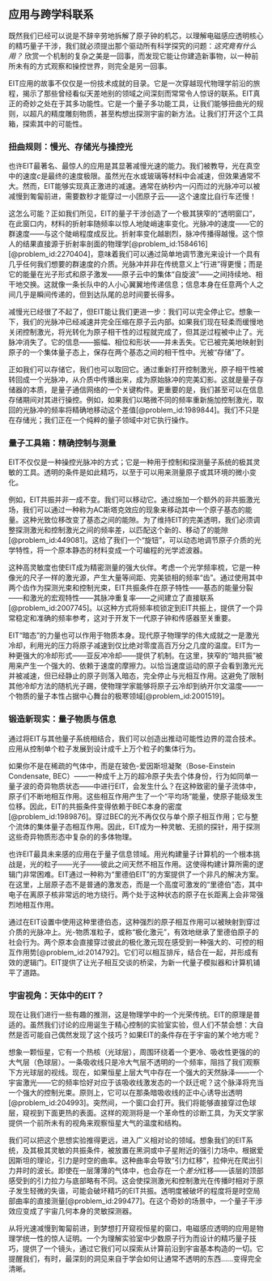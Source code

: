 ## 应用与跨学科联系

既然我们已经可以说是不辞辛劳地拆解了原子钟的机芯，以理解电磁感应透明核心的精巧量子干涉，我们就必须提出那个驱动所有科学探究的问题：*这究竟有什么用？* 欣赏一个机制的复杂之美是一回事，而发现它能让你建造新事物，以一种前所未有的方式观察和操控世界，则完全是另一回事。

EIT应用的故事不仅仅是一份技术成就的目录。它是一次穿越现代物理学前沿的旅程，揭示了那些曾经看似天差地别的领域之间深刻而常常令人惊讶的联系。EIT真正的奇妙之处在于其多功能性。它是一个量子多功能工具，让我们能够扭曲光的规则，以超凡的精度雕刻物质，甚至构想出探测宇宙的新方法。让我们打开这个工具箱，探索其中的可能性。

### 扭曲规则：慢光、存储光与操控光

也许EIT最著名、最惊人的应用是其显著减慢光速的能力。我们被教导，光在真空中的速度$c$是最终的速度极限。虽然光在水或玻璃等材料中会减速，但效果通常不大。然而，EIT能够实现真正激进的减速。通常在纳秒内一闪而过的光脉冲可以被减慢到匍匐前进，需要数秒才能穿过一小团原子云——这个速度比自行车还慢！

这怎么可能？正如我们所见，EIT的量子干涉创造了一个极其狭窄的“透明窗口”，在此窗口内，材料的折射率随频率以惊人地陡峭速率变化。光脉冲的速度——它的群速度——与这个陡峭程度成反比。折射率变化越剧烈，脉冲传播得越慢。这个惊人的结果直接源于折射率剖面的物理学[@problem_id:1584616] [@problem_id:2270404]，意味着我们可以通过简单地调节激光来设计一个具有几乎任何我们想要的群速度的介质。光脉冲并非在传统意义上“行进”得更慢；而是它的能量在光子形式和原子激发——原子云中的集体“自旋波”——之间持续地、相干地交换。这就像一条长队中的人小心翼翼地传递信息；信息本身在任意两个人之间几乎是瞬间传递的，但到达队尾的总时间要长得多。

减慢光已经很了不起了，但EIT能让我们更进一步：我们可以完全停止它。想象一下，我们的光脉冲已经减速并完全压缩在原子云内部。如果我们现在轻柔而缓慢地关闭控制激光，将光转化为原子相干性的过程就完成了，但其逆过程被中止了。光脉冲消失了。它的信息——振幅、相位和形状——并未丢失。它已被完美地映射到原子的一个集体量子态上，保存在两个基态之间的相干性中。光被“存储”了。

正如我们可以存储它，我们也可以取回它。通过重新打开控制激光，原子相干性被转回成一个光脉冲，从介质中传播出来，成为原始脉冲的完美幻影。这就是量子存储器的本质，是量子通信网络的一个关键构件。更重要的是，我们甚至可以在信息存储期间对其进行操控。例如，如果我们以略微不同的频率重新施加控制激光，取回的光脉冲的频率将精确地移动这个差值[@problem_id:1989844]。我们不只是在存储光；我们正在一个纯粹的量子领域中对它执行操作。

### 量子工具箱：精确控制与测量

EIT不仅仅是一种操控光脉冲的方式；它是一种用于控制和探测量子系统的极其灵敏的工具。透明的条件是如此精巧，以至于可以用来测量原子或其环境的微小变化。

例如，EIT共振并非一成不变。我们可以移动它。通过施加一个额外的非共振激光场，我们可以通过一种称为AC斯塔克效应的现象来移动其中一个原子基态的能量。这种光致位移改变了基态之间的能隙。为了维持EIT的完美透明，我们必须调整探测激光和控制激光之间的频率差，以匹配这个新的、移动了的能隙[@problem_id:449081]。这给了我们一个“旋钮”，可以动态地调节原子介质的光学特性，将一个原本静态的材料变成一个可编程的光学滤波器。

这种高灵敏度也使EIT成为精密测量的强大伙伴。考虑一个光学频率梳，它是一种像光的尺子一样的激光源，产生大量等间距、完美锁相的频率“齿”。通过使用其中两个齿作为探测光束和控制光束，EIT共振条件在原子特性——基态的能量分裂——和激光的宏观特性——其脉冲重复率——之间建立了直接联系[@problem_id:2007745]。以这种方式将频率梳锁定到EIT共振上，提供了一个异常稳定和准确的频率参考，这对于开发下一代原子钟和传感器至关重要。

EIT“暗态”的力量也可以作用于物质本身。现代原子物理学的伟大成就之一是激光冷却，利用光的压力将原子减速到仅比绝对零度高百万分之几度的温度。EIT为一种更强大的冷却形式——亚反冲冷却——提供了机制。在这里，狭窄的“暗共振”被用来产生一个强大的、依赖于速度的摩擦力。以恰当速度运动的原子会看到激光光并被减速，但已经静止的原子则落入暗态，完全停止与光相互作用。这避免了限制其他冷却方法的随机光子踢，使物理学家能够将原子云冷却到纳开尔文温度——一个物质的量子本性占据中心舞台的极寒领域[@problem_id:2001519]。

### 锻造新现实：量子物质与信息

通过将EIT与其他量子系统相结合，我们可以创造出推动可能性边界的混合技术。应用从控制单个粒子发展到设计成千上万个粒子的集体行为。

如果你不是在稀疏的气体中，而是在玻色-爱因斯坦凝聚（Bose-Einstein Condensate, BEC）——一种成千上万的超冷原子失去个体身份，行为如同单一量子波的奇异物质状态——中进行EIT，会发生什么？在这种致密的量子流体中，原子们不断地相互作用。这些相互作用产生了一个“平均场”能量，使原子能级发生位移。因此，EIT的共振条件变得依赖于BEC本身的密度[@problem_id:1989876]。穿过BEC的光不再仅仅与单个原子相互作用；它与整个流体的集体量子态相互作用。因此，EIT成为一种灵敏、无损的探针，用于探测这些奇异物质形态中复杂的的多体物理。

也许EIT最具未来感的应用在于量子信息领域。用光构建量子计算机的一个根本挑战是，光的粒子——光子——彼此之间天然不相互作用。这使得构建计算所需的逻辑门非常困难。EIT通过一种称为“里德伯EIT”的方案提供了一个非凡的解决方案。在这里，上层原子态不是普通的激发态，而是一个高度可激发的“里德伯”态，其中电子在离原子核非常远的地方绕行。两个处于这种状态的原子在长距离上会非常强烈地相互作用。

通过在EIT设置中使用这种里德伯态，这种强烈的原子相互作用可以被映射到穿过介质的光脉冲上。光-物质准粒子，或称“极化激元”，有效地继承了里德伯原子的社会行为。两个原本会直接穿过彼此的极化激元现在感受到一种强大的、可控的相互作用势[@problem_id:2014792]。它们可以相互排斥，结合在一起，并形成有效的逻辑门。EIT提供了让光子相互交谈的桥梁，为新一代量子模拟器和计算机铺平了道路。

### 宇宙视角：天体中的EIT？

现在让我们进行一些有趣的推测，这是物理学中的一个光荣传统。EIT的原理是普适的。虽然我们讨论的应用诞生于精心控制的实验室实验，但人们不禁会想：大自然是否可能自己偶然发现了这个技巧？如果EIT的条件存在于宇宙的某个地方呢？

想象一颗恒星，它有一个热核（光球层），周围环绕着一个更冷、吸收性更强的的大气层（色球层）。一条吸收线只是冷大气层不透明的一个频率，阻挡了我们观察下方光球层的视线。现在，如果恒星上层大气中存在一个强大的天然脉泽——一个宇宙激光——它的频率恰好对应于该吸收线激发态的一个跃迁呢？这个脉泽将充当一个强大的控制光束。原则上，它可以在那条暗吸收线的正中心诱导出透明[@problem_id:204993]。突然间，一个窗口会打开。我们将能够直接穿过色球层，窥视到下面更热的表面。这样的观测将是一个革命性的诊断工具，为天文学家提供一个前所未有的视角来观察恒星大气的温度和结构。

我们可以把这个思想实验推得更远，进入广义相对论的领域。想象我们的EIT系统，及其极其灵敏的共振条件，被放置在黑洞或中子星附近的强引力场中。根据爱因斯坦的理论，引力是时空的曲率。这种曲率会导致“引力红移”，拉伸光在爬出引力井时的波长。即使在一层薄薄的气体中，也会存在一个*差分*红移——该层的顶部感受到的引力拉力与底部略有不同。这会使探测激光和控制激光在传播时相对于原子发生轻微的失谐，可能会破坏精巧的EIT共振。透明度被破坏的程度将是时空局部曲率的直接测量[@problem_id:299477]。在这个奇妙的场景中，一个量子干涉效应变成了宇宙几何本身的灵敏探测器。

从将光速减慢到匍匐前进，到梦想打开窥视恒星的窗口，电磁感应透明的应用是物理学统一性的惊人证明。一个为理解实验室中少数原子行为而设计的精巧量子技巧，提供了一个镜头，通过它我们可以探索从计算前沿到宇宙基本构造的一切。它提醒我们，有时，最深刻的洞见来自于学会如何让通常不透明的东西……变得完全清晰。